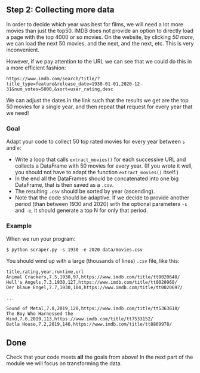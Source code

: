 ## Step 2: Collecting more data

In order to decide which year was best for films, we will need a lot more movies than just the top50. IMDB does not provide an option to directly load a page with the top 4000 or so movies. On the website, by clicking *50 more*, we can load the next 50 movies, and the next, and the next, etc. This is very inconvenient.

However, if we pay attention to the URL we can see that we could do this in a more efficient fashion:

    https://www.imdb.com/search/title/?title_type=feature&release_date=1930-01-01,2020-12-31&num_votes=5000,&sort=user_rating,desc

We can adjust the dates in the link such that the results we get are the top 50 movies for a single year, and then repeat that request for every year that we need!

### Goal

Adapt your code to collect 50 top rated movies for every year between `s` and `e`:

- Write a loop that calls `extract_movies()` for each successive URL and collects a DataFrame with 50 movies for every year. (If you wrote it well, you should not have to adapt the function `extract_movies()` itself.)
- In the end all the DataFrames should be concatenated into one big DataFrame, that is then saved as a `.csv`.
- The resulting `.csv` should be sorted by year (ascending).
- Note that the code should be adaptive. If we decide to provide another period (than between 1930 and 2020) with the optional parameters `-s` and `-e`, it should generate a top N for only that period.

### Example

When we run your program:

    $ python scraper.py -s 1930 -e 2020 data/movies.csv

You should wind up with a large (thousands of lines) `.csv` file, like this:

    title,rating,year,runtime,url
    Animal Crackers,7.5,1930,97,https://www.imdb.com/title/tt0020640/
    Hell's Angels,7.3,1930,127,https://www.imdb.com/title/tt0020960/
    Der blaue Engel,7.7,1930,104,https://www.imdb.com/title/tt0020697/

    ...

    Sound of Metal,7.8,2019,120,https://www.imdb.com/title/tt5363618/
    The Boy Who Harnessed the Wind,7.6,2019,113,https://www.imdb.com/title/tt7533152/
    Batla House,7.2,2019,146,https://www.imdb.com/title/tt8869978/


## Done

Check that your code meets **all** the goals from above! In the next part of the module we will focus on transforming the data.
